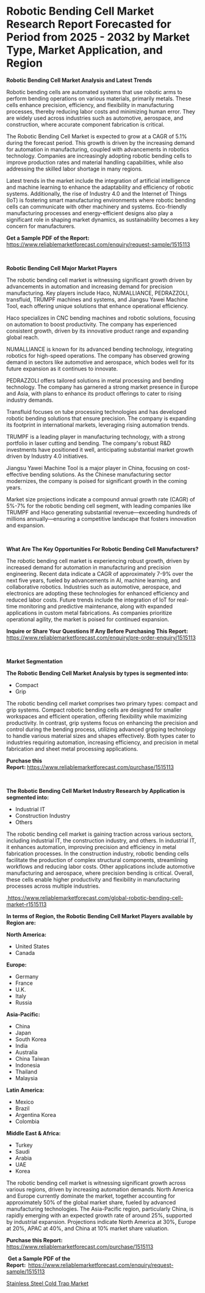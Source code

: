 <p><h1>Robotic Bending Cell Market Research Report Forecasted for Period from 2025 -  2032 by Market Type, Market Application, and Region</h1></p><p><strong>Robotic Bending Cell Market Analysis and Latest Trends</strong></p>
<p><p>Robotic bending cells are automated systems that use robotic arms to perform bending operations on various materials, primarily metals. These cells enhance precision, efficiency, and flexibility in manufacturing processes, thereby reducing labor costs and minimizing human error. They are widely used across industries such as automotive, aerospace, and construction, where accurate component fabrication is critical.</p><p>The Robotic Bending Cell Market is expected to grow at a CAGR of 5.1% during the forecast period. This growth is driven by the increasing demand for automation in manufacturing, coupled with advancements in robotics technology. Companies are increasingly adopting robotic bending cells to improve production rates and material handling capabilities, while also addressing the skilled labor shortage in many regions.</p><p>Latest trends in the market include the integration of artificial intelligence and machine learning to enhance the adaptability and efficiency of robotic systems. Additionally, the rise of Industry 4.0 and the Internet of Things (IoT) is fostering smart manufacturing environments where robotic bending cells can communicate with other machinery and systems. Eco-friendly manufacturing processes and energy-efficient designs also play a significant role in shaping market dynamics, as sustainability becomes a key concern for manufacturers.</p></p>
<p><strong>Get a Sample PDF of the Report:&nbsp;</strong> <a href="https://www.reliablemarketforecast.com/enquiry/request-sample/1515113?utm_campaign=2620&utm_medium=2&utm_source=Github&utm_content=ia&utm_term=20022025&utm_id=robotic-bending-cell">https://www.reliablemarketforecast.com/enquiry/request-sample/1515113</a></p>
<p>&nbsp;</p>
<p><strong>Robotic Bending Cell Major Market Players</strong></p>
<p><p>The robotic bending cell market is witnessing significant growth driven by advancements in automation and increasing demand for precision manufacturing. Key players include Haco, NUMALLIANCE, PEDRAZZOLI, transfluid, TRUMPF machines and systems, and Jiangsu Yawei Machine Tool, each offering unique solutions that enhance operational efficiency.</p><p>Haco specializes in CNC bending machines and robotic solutions, focusing on automation to boost productivity. The company has experienced consistent growth, driven by its innovative product range and expanding global reach.</p><p>NUMALLIANCE is known for its advanced bending technology, integrating robotics for high-speed operations. The company has observed growing demand in sectors like automotive and aerospace, which bodes well for its future expansion as it continues to innovate.</p><p>PEDRAZZOLI offers tailored solutions in metal processing and bending technology. The company has garnered a strong market presence in Europe and Asia, with plans to enhance its product offerings to cater to rising industry demands.</p><p>Transfluid focuses on tube processing technologies and has developed robotic bending solutions that ensure precision. The company is expanding its footprint in international markets, leveraging rising automation trends.</p><p>TRUMPF is a leading player in manufacturing technology, with a strong portfolio in laser cutting and bending. The company's robust R&D investments have positioned it well, anticipating substantial market growth driven by Industry 4.0 initiatives.</p><p>Jiangsu Yawei Machine Tool is a major player in China, focusing on cost-effective bending solutions. As the Chinese manufacturing sector modernizes, the company is poised for significant growth in the coming years.</p><p>Market size projections indicate a compound annual growth rate (CAGR) of 5%-7% for the robotic bending cell segment, with leading companies like TRUMPF and Haco generating substantial revenue—exceeding hundreds of millions annually—ensuring a competitive landscape that fosters innovation and expansion.</p></p>
<p>&nbsp;</p>
<p><strong>What Are The Key Opportunities For Robotic Bending Cell Manufacturers?</strong></p>
<p><p>The robotic bending cell market is experiencing robust growth, driven by increased demand for automation in manufacturing and precision engineering. Recent data indicate a CAGR of approximately 7-9% over the next five years, fueled by advancements in AI, machine learning, and collaborative robotics. Industries such as automotive, aerospace, and electronics are adopting these technologies for enhanced efficiency and reduced labor costs. Future trends include the integration of IoT for real-time monitoring and predictive maintenance, along with expanded applications in custom metal fabrications. As companies prioritize operational agility, the market is poised for continued expansion.</p></p>
<p><strong>Inquire or Share Your Questions If Any Before Purchasing This Report:</strong> <a href="https://www.reliablemarketforecast.com/enquiry/pre-order-enquiry/1515113?utm_campaign=2620&utm_medium=2&utm_source=Github&utm_content=ia&utm_term=20022025&utm_id=robotic-bending-cell">https://www.reliablemarketforecast.com/enquiry/pre-order-enquiry/1515113</a></p>
<p>&nbsp;</p>
<p><strong>Market Segmentation</strong></p>
<p><strong>The Robotic Bending Cell Market Analysis by types is segmented into:</strong></p>
<p><ul><li>Compact</li><li>Grip</li></ul></p>
<p><p>The robotic bending cell market comprises two primary types: compact and grip systems. Compact robotic bending cells are designed for smaller workspaces and efficient operation, offering flexibility while maximizing productivity. In contrast, grip systems focus on enhancing the precision and control during the bending process, utilizing advanced gripping technology to handle various material sizes and shapes effectively. Both types cater to industries requiring automation, increasing efficiency, and precision in metal fabrication and sheet metal processing applications.</p></p>
<p><strong>Purchase this Report:&nbsp;</strong><a href="https://www.reliablemarketforecast.com/purchase/1515113?utm_campaign=2620&utm_medium=2&utm_source=Github&utm_content=ia&utm_term=20022025&utm_id=robotic-bending-cell">https://www.reliablemarketforecast.com/purchase/1515113</a></p>
<p>&nbsp;</p>
<p><strong>The Robotic Bending Cell Market Industry Research by Application is segmented into:</strong></p>
<p><ul><li>Industrial IT</li><li>Construction Industry</li><li>Others</li></ul></p>
<p><p>The robotic bending cell market is gaining traction across various sectors, including industrial IT, the construction industry, and others. In industrial IT, it enhances automation, improving precision and efficiency in metal fabrication processes. In the construction industry, robotic bending cells facilitate the production of complex structural components, streamlining workflows and reducing labor costs. Other applications include automotive manufacturing and aerospace, where precision bending is critical. Overall, these cells enable higher productivity and flexibility in manufacturing processes across multiple industries.</p></p>
<p><a href="https://www.reliablemarketforecast.com/global-robotic-bending-cell-market-r1515113?utm_campaign=2620&utm_medium=2&utm_source=Github&utm_content=ia&utm_term=20022025&utm_id=robotic-bending-cell">&nbsp;https://www.reliablemarketforecast.com/global-robotic-bending-cell-market-r1515113</a></p>
<p><strong>In terms of Region, the Robotic Bending Cell Market Players available by Region are:</strong></p>
<p>
    <p> <strong> North America: </strong>
        <ul>
            <li>United States</li>
            <li>Canada</li>
        </ul>
        </p> 
    <p> <strong> Europe: </strong>
        <ul>
            <li>Germany</li>
            <li>France</li>
            <li>U.K.</li>
            <li>Italy</li>
            <li>Russia</li>
        </ul>
        </p> 
    <p> <strong> Asia-Pacific: </strong>
        <ul>
            <li>China</li>
            <li>Japan</li>
            <li>South Korea</li>
            <li>India</li>
            <li>Australia</li>
            <li>China Taiwan</li>
            <li>Indonesia</li>
            <li>Thailand</li>
            <li>Malaysia</li>
        </ul>
        </p> 
    <p> <strong> Latin America: </strong>
        <ul>
            <li>Mexico</li>
            <li>Brazil</li>
            <li>Argentina Korea</li>
            <li>Colombia</li>
        </ul>
        </p> 
    <p> <strong> Middle East & Africa: </strong>
        <ul>
            <li>Turkey</li>
            <li>Saudi</li>
            <li>Arabia</li>
            <li>UAE</li>
            <li>Korea</li>
        </ul>
    </p>
    </p>
<p><p>The robotic bending cell market is witnessing significant growth across various regions, driven by increasing automation demands. North America and Europe currently dominate the market, together accounting for approximately 50% of the global market share, fueled by advanced manufacturing technologies. The Asia-Pacific region, particularly China, is rapidly emerging with an expected growth rate of around 25%, supported by industrial expansion. Projections indicate North America at 30%, Europe at 20%, APAC at 40%, and China at 10% market share valuation.</p></p>
<p><strong>Purchase this Report: </strong><a href="https://www.reliablemarketforecast.com/purchase/1515113?utm_campaign=2620&utm_medium=2&utm_source=Github&utm_content=ia&utm_term=20022025&utm_id=robotic-bending-cell">https://www.reliablemarketforecast.com/purchase/1515113</a></p>
<p>&nbsp;<strong>Get a Sample PDF of the Report:&nbsp;&nbsp;</strong><a href="https://www.reliablemarketforecast.com/enquiry/request-sample/1515113?utm_campaign=2620&utm_medium=2&utm_source=Github&utm_content=ia&utm_term=20022025&utm_id=robotic-bending-cell">https://www.reliablemarketforecast.com/enquiry/request-sample/1515113</a></p>
<p><strong></strong></p>
<p><p><a href="https://github.com/vitrilaoire/Market-Research-Report-List-1/blob/main/stainless-steel-cold-trap-market.md?utm_campaign=2620&utm_medium=2&utm_source=Github&utm_content=ia&utm_term=20022025&utm_id=robotic-bending-cell">Stainless Steel Cold Trap Market</a></p></p>